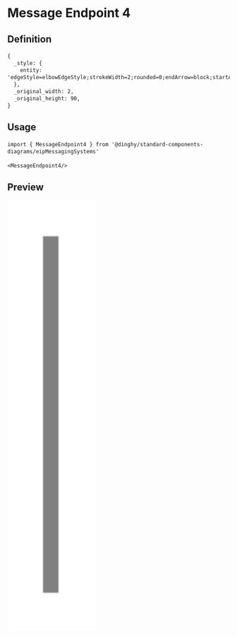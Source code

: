 # Message Endpoint 4

## Definition

```
{
  _style: { 
    entity: 'edgeStyle=elbowEdgeStyle;strokeWidth=2;rounded=0;endArrow=block;startArrow=none;startSize=10;endSize=10;dashed=0;html=1;strokeColor=#808080;strokeWidth=2;',
  },
  _original_width: 2,
  _original_height: 90,
}
```

## Usage

```
import { MessageEndpoint4 } from '@dinghy/standard-components-diagrams/eipMessagingSystems'

<MessageEndpoint4/>
```

## Preview

<img src="./message-endpoint-4.png" width="200"/>
